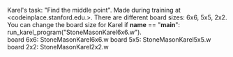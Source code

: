 Karel's task: "Find the middle point".
Made during training at <codeinplace.stanford.edu.>.
There are different board sizes: 6x6, 5x5, 2x2.    
You can change the board size for Karel 
     if __name__ == "__main__":
         run_karel_program("StoneMasonKarel6x6.w").    
   board 6x6: StoneMasonKarel6x6.w
   board 5x5: StoneMasonKarel5x5.w
   board 2x2: StoneMasonKarel2x2.w
